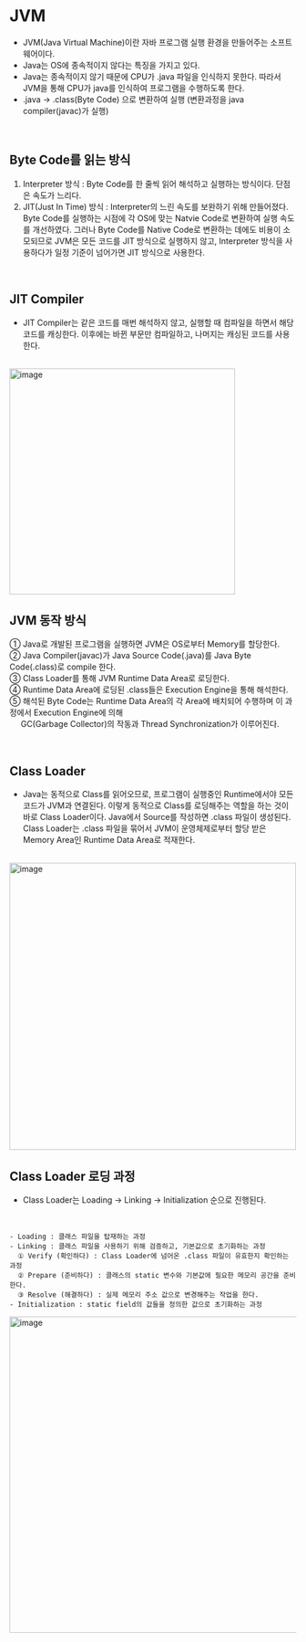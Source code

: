 # JVM

- JVM(Java Virtual Machine)이란 자바 프로그램 실행 환경을 만들어주는 소프트웨어이다. 
- Java는 OS에 종속적이지 않다는 특징을 가지고 있다. 
- Java는 종속적이지 않기 때문에 CPU가 .java 파일을 인식하지 못한다. 따라서 JVM을 통해 CPU가 java를 인식하여 프로그램을 수행하도록 한다. 
- .java → .class(Byte Code) 으로 변환하여 실행 (변환과정을 java compiler(javac)가 실행) 
<br>

## Byte Code를 읽는 방식
  1. Interpreter 방식 : Byte Code를 한 줄씩 읽어 해석하고 실행하는 방식이다. 단점은 속도가 느리다.
  2. JIT(Just In Time) 방식 : Interpreter의 느린 속도를 보완하기 위해 만들어졌다. Byte Code를 실행하는 시점에 각 OS에 맞는 Natvie Code로 변환하여 실행 속도를 
                         개선하였다. 그러나 Byte Code를 Native Code로 변환하는 데에도 비용이 소모되므로 JVM은 모든 코드를 JIT 방식으로 실행하지 않고, Interpreter 방식을
                         사용하다가 일정 기준이 넘어가면 JIT 방식으로 사용한다. 
<br>

## JIT Compiler
   - JIT Compiler는 같은 코드를 매번 해석하지 않고, 실행할 때 컴파일을 하면서 해당코드를 캐싱한다. 이후에는 바뀐 부문만 컴파일하고, 나머지는 캐싱된 코드를 사용한다. <br>
   <br>
   <img width="396" alt="image" src="https://user-images.githubusercontent.com/108206105/221838966-ef6016dd-19ca-476d-bd79-033031106319.png">
<br>


## JVM 동작 방식
  ① Java로 개발된 프로그램을 실행하면 JVM은 OS로부터 Memory를 할당한다. <br>
  ② Java Compiler(javac)가 Java Source Code(.java)를 Java Byte Code(.class)로 compile 한다. <br>
  ③ Class Loader를 통해 JVM Runtime Data Area로 로딩한다. <br>
  ④ Runtime Data Area에 로딩된 .class들은 Execution Engine을 통해 해석한다. <br>
  ⑤ 해석된 Byte Code는 Runtime Data Area의 각 Area에 배치되어 수행하며 이 과정에서 Execution Engine에 의해 <br>
    &nbsp;&nbsp;&nbsp;&nbsp;&nbsp;GC(Garbage Collector)의 작동과 Thread Synchronization가 이루어진다. <br>
    
<br>

## Class Loader
  - Java는 동적으로 Class를 읽어오므로, 프로그램이 실행중인 Runtime에서야 모든 코드가 JVM과 연결된다. 이렇게 동적으로 Class를 로딩해주는 역할을 하는 것이 바로 Class Loader이다. Java에서 Source를 작성하면 .class 파일이 생성된다. Class Loader는 .class 파일을 묶어서 JVM이 운영체제로부터 할당 받은 Memory Area인 Runtime Data Area로 적재한다. <br>
  <br>
  <img width="503" alt="image" src="https://user-images.githubusercontent.com/108206105/221810782-54c3c18f-8e0c-40f4-a668-a97dccfaeaf3.png">
<br>

## Class Loader 로딩 과정
  - Class Loader는 Loading → Linking → Initialization 순으로 진행된다. <br>
  <br>
  
    - Loading : 클래스 파일을 탑재하는 과정 
    - Linking : 클래스 파일을 사용하기 위해 검증하고, 기본값으로 초기화하는 과정 
      ① Verify (확인하다) : Class Loader에 넘어온 .class 파일이 유효한지 확인하는 과정 
      ② Prepare (준비하다) : 클래스의 static 변수와 기본값에 필요한 메모리 공간을 준비한다. 
      ③ Resolve (해결하다) : 실제 메모리 주소 값으로 변경해주는 작업을 한다. 
    - Initialization : static field의 값들을 정의한 값으로 초기화하는 과정 
  
  <img width="554" alt="image" src="https://user-images.githubusercontent.com/108206105/221812761-a6ed01f8-add7-476a-94e1-630359cad6d3.png">

  
